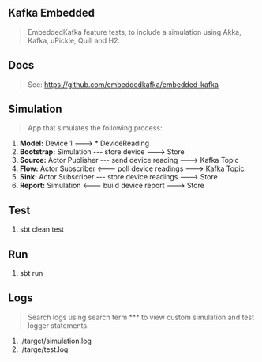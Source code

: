Kafka Embedded
--------------
>EmbeddedKafka feature tests, to include a simulation using Akka, Kafka, uPickle, Quill and H2.

Docs
----
>See: https://github.com/embeddedkafka/embedded-kafka

Simulation
----------
>App that simulates the following process:
1. **Model:** Device 1 ---> * DeviceReading
2. **Bootstrap:** Simulation --- store device ---> Store
3. **Source:** Actor Publisher --- send device reading ---> Kafka Topic
4. **Flow:** Actor Subscriber <--- poll device readings ---> Kafka Topic
5. **Sink:** Actor Subscriber --- store device readings ---> Store
6. **Report:** Simulation <--- build device report ---> Store

Test
----
1. sbt clean test

Run
---
1. sbt run

Logs
----
>Search logs using search term *** to view custom simulation and test logger statements.
1. ./target/simulation.log
2. ./targe/test.log
